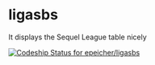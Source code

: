 ligasbs
=======

It displays the Sequel League table nicely


[ ![Codeship Status for epeicher/ligasbs](https://www.codeship.io/projects/762e1e50-2aa0-0132-13f5-3a647b7b807e/status)](https://www.codeship.io/projects/38308)
